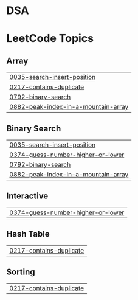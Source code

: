 # DSA
<!---LeetCode Topics Start-->
# LeetCode Topics
## Array
|  |
| ------- |
| [0035-search-insert-position](https://github.com/sowmiyasoundar/DSA/tree/master/0035-search-insert-position) |
| [0217-contains-duplicate](https://github.com/sowmiyasoundar/DSA/tree/master/0217-contains-duplicate) |
| [0792-binary-search](https://github.com/sowmiyasoundar/DSA/tree/master/0792-binary-search) |
| [0882-peak-index-in-a-mountain-array](https://github.com/sowmiyasoundar/DSA/tree/master/0882-peak-index-in-a-mountain-array) |
## Binary Search
|  |
| ------- |
| [0035-search-insert-position](https://github.com/sowmiyasoundar/DSA/tree/master/0035-search-insert-position) |
| [0374-guess-number-higher-or-lower](https://github.com/sowmiyasoundar/DSA/tree/master/0374-guess-number-higher-or-lower) |
| [0792-binary-search](https://github.com/sowmiyasoundar/DSA/tree/master/0792-binary-search) |
| [0882-peak-index-in-a-mountain-array](https://github.com/sowmiyasoundar/DSA/tree/master/0882-peak-index-in-a-mountain-array) |
## Interactive
|  |
| ------- |
| [0374-guess-number-higher-or-lower](https://github.com/sowmiyasoundar/DSA/tree/master/0374-guess-number-higher-or-lower) |
## Hash Table
|  |
| ------- |
| [0217-contains-duplicate](https://github.com/sowmiyasoundar/DSA/tree/master/0217-contains-duplicate) |
## Sorting
|  |
| ------- |
| [0217-contains-duplicate](https://github.com/sowmiyasoundar/DSA/tree/master/0217-contains-duplicate) |
<!---LeetCode Topics End-->
